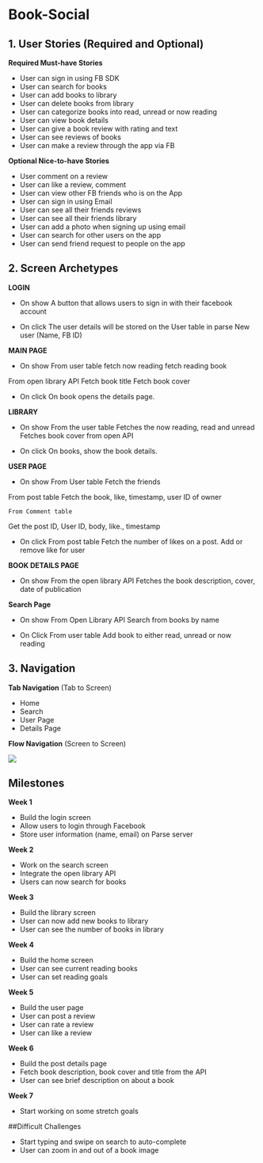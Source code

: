# Book-Social


## 1. User Stories (Required and Optional)

**Required Must-have Stories**


 * User can sign in using FB SDK
 * User can search for books
 * User can add books to library
 * User can delete books from library
 * User can categorize books into read, unread or now reading
 * User can view  book details
 * User can give a book review with rating and text
 * User can see reviews of books
 * User can make a review through the app via FB


**Optional Nice-to-have Stories**

 * User comment on a review
 * User can like a review, comment 
 * User can view other FB friends who is on the App
 * User can sign in using Email
 * User can see all their friends reviews
 * User can see all their friends library
 * User can add a photo when signing up using email
 * User can search for other users on the app
 * User can send friend request to people on the app

## 2. Screen Archetypes

 **LOGIN**
* On show
A button that allows users to sign in with their facebook account

* On click
The user details will be stored on the User table in parse
New user (Name, FB ID)

**MAIN PAGE**
* On show
From user table 
fetch now reading
fetch reading book

From open library API
Fetch book title
Fetch book cover

* On click 
On book opens the details page.

**LIBRARY**
* On show
From the user table
Fetches the now reading, read and unread
Fetches book cover from open API

* On click
On books, show the book details.

**USER PAGE**
* On show
From User table
Fetch the friends 

From post table
Fetch the book, like, timestamp, user ID of owner

	From Comment table
Get the post ID, User ID, body, like., timestamp 


* On click
From post table
Fetch the number of likes on a post.
Add or remove like for user

**BOOK DETAILS PAGE**
* On show
From the open library API
Fetches the book description, cover, date of publication

**Search Page**
* On show
From Open Library API
Search from books by name

* On Click
From user table
Add book to either read, unread or now reading




## 3. Navigation

**Tab Navigation** (Tab to Screen)

 * Home
 * Search
 * User Page
 * Details Page

**Flow Navigation** (Screen to Screen)

 ![](https://i.imgur.com/wjNwcUS.png)
 
 ## Milestones
 **Week 1**
  * Build the login screen
  * Allow users to login through Facebook 
  * Store user information (name, email) on Parse server

**Week 2**
  * Work on the search screen
  * Integrate the open library API
  * Users can now search for books

**Week 3**
  * Build the library screen
  * User can now add new books to library
  * User can see the number of books in library
 
**Week 4**
  * Build the home screen
  * User can see current reading books
  * User can set reading goals
 
**Week 5**
  * Build the user page
  * User can post a review
  * User can rate a review
  * User can like a review
 
**Week 6**
  * Build the post details page
  * Fetch book description, book cover and title from the API
  * User can see brief description on about a book

**Week 7**
  * Start working on some stretch goals
  
   
##Difficult Challenges
  * Start typing and swipe on search to auto-complete
  * User can zoom in and out of a book image
